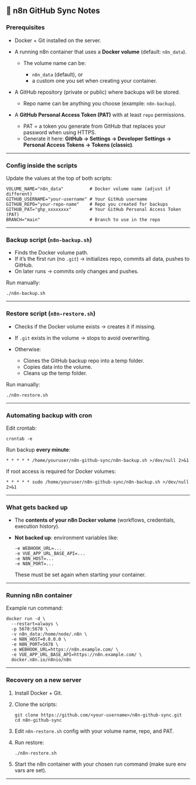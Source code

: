 ## 📝 n8n GitHub Sync Notes

### Prerequisites

* Docker + Git installed on the server.
* A running n8n container that uses a **Docker volume** (default: `n8n_data`).

  * The volume name can be:

    * `n8n_data` (default), or
    * a custom one you set when creating your container.
* A GitHub repository (private or public) where backups will be stored.

  * Repo name can be anything you choose (example: `n8n-backup`).
* A **GitHub Personal Access Token (PAT)** with at least `repo` permissions.

  * PAT = a token you generate from GitHub that replaces your password when using HTTPS.
  * Generate it here: **GitHub → Settings → Developer Settings → Personal Access Tokens → Tokens (classic)**.

---

### Config inside the scripts

Update the values at the top of both scripts:

```
VOLUME_NAME="n8n_data"          # Docker volume name (adjust if different)
GITHUB_USERNAME="your-username" # Your GitHub username
GITHUB_REPO="your-repo-name"    # Repo you created for backups
GITHUB_PAT="ghp_xxxxxxxx"       # Your GitHub Personal Access Token (PAT)
BRANCH="main"                   # Branch to use in the repo
```

---

### Backup script (`n8n-backup.sh`)

* Finds the Docker volume path.
* If it’s the first run (no `.git`) → initializes repo, commits all data, pushes to GitHub.
* On later runs → commits only changes and pushes.

Run manually:

```
./n8n-backup.sh
```

---

### Restore script (`n8n-restore.sh`)

* Checks if the Docker volume exists → creates it if missing.
* If `.git` exists in the volume → stops to avoid overwriting.
* Otherwise:

  * Clones the GitHub backup repo into a temp folder.
  * Copies data into the volume.
  * Cleans up the temp folder.

Run manually:

```
./n8n-restore.sh
```

---

### Automating backup with cron

Edit crontab:

```
crontab -e
```

Run backup **every minute**:

```
* * * * * /home/youruser/n8n-github-sync/n8n-backup.sh >/dev/null 2>&1
```

If root access is required for Docker volumes:

```
* * * * * sudo /home/youruser/n8n-github-sync/n8n-backup.sh >/dev/null 2>&1
```

---

### What gets backed up

* The **contents of your n8n Docker volume** (workflows, credentials, execution history).
* **Not backed up**: environment variables like:

  ```
  -e WEBHOOK_URL=...
  -e VUE_APP_URL_BASE_API=...
  -e N8N_HOST=...
  -e N8N_PORT=...
  ```

  These must be set again when starting your container.

---

### Running n8n container

Example run command:

```
docker run -d \
  --restart=always \
  -p 5678:5678 \
  -v n8n_data:/home/node/.n8n \
  -e N8N_HOST=0.0.0.0 \
  -e N8N_PORT=5678 \
  -e WEBHOOK_URL=https://n8n.example.com/ \
  -e VUE_APP_URL_BASE_API=https://n8n.example.com/ \
  docker.n8n.io/n8nio/n8n
```

---

### Recovery on a new server

1. Install Docker + Git.
2. Clone the scripts:

   ```
   git clone https://github.com/<your-username>/n8n-github-sync.git
   cd n8n-github-sync
   ```
3. Edit `n8n-restore.sh` config with your volume name, repo, and PAT.
4. Run restore:

   ```
   ./n8n-restore.sh
   ```
5. Start the n8n container with your chosen run command (make sure env vars are set).

---
